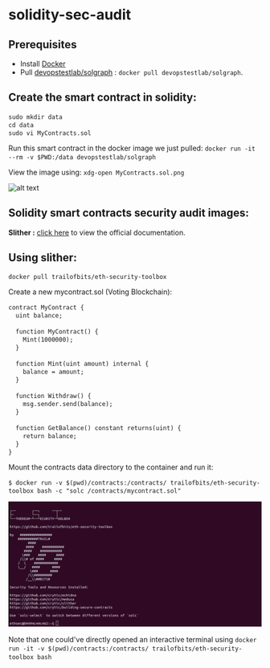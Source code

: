 # solidity-sec-audit

## Prerequisites
  - Install [Docker](/Docker.md)
  - Pull [devopstestlab/solgraph](https://www.npmjs.com/package/solgraph) : `docker pull devopstestlab/solgraph`.
    
## Create the smart contract in solidity:
```
sudo mkdir data
cd data
sudo vi MyContracts.sol
```
Run this smart contract in the docker image we just pulled:
```docker run -it --rm -v $PWD:/data devopstestlab/solgraph```

View the image using: `xdg-open MyContracts.sol.png`

![alt text](image-4.png)


## Solidity smart contracts security audit images:

**Slither :** [click here](https://github.com/crytic/slither) to view the official documentation.


## Using slither:
```
docker pull trailofbits/eth-security-toolbox
```
Create a new mycontract.sol (Voting Blockchain):
```solidity
contract MyContract {
  uint balance;

  function MyContract() {
    Mint(1000000);
  }

  function Mint(uint amount) internal {
    balance = amount;
  }

  function Withdraw() {
    msg.sender.send(balance);
  }

  function GetBalance() constant returns(uint) {
    return balance;
  }
}
```

Mount the contracts data directory to the container and run it:
```
$ docker run -v $(pwd)/contracts:/contracts/ trailofbits/eth-security-toolbox bash -c "solc /contracts/mycontract.sol"
```
![alt text](image-5.png)


Note that one could've directly opened an interactive terminal using `docker run -it -v $(pwd)/contracts:/contracts/ trailofbits/eth-security-toolbox bash`
